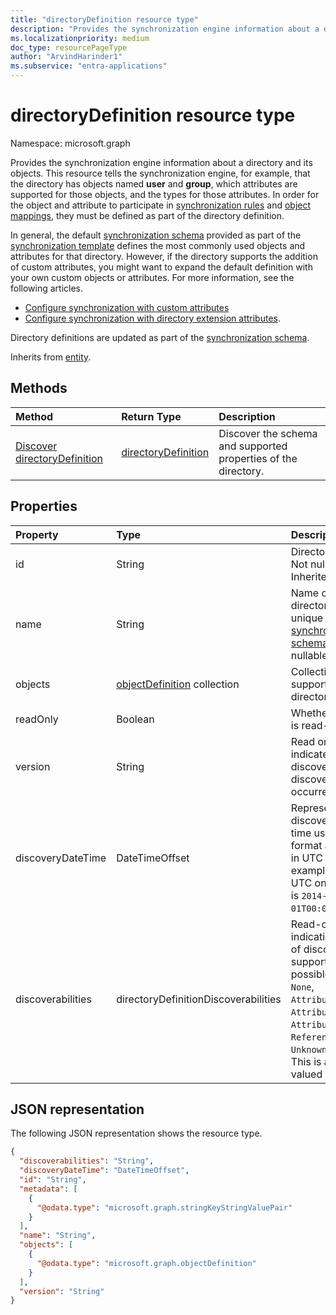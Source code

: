 ```yaml
---
title: "directoryDefinition resource type"
description: "Provides the synchronization engine information about a directory and its objects."
ms.localizationpriority: medium
doc_type: resourcePageType
author: "ArvindHarinder1"
ms.subservice: "entra-applications"
---
```


# directoryDefinition resource type

Namespace: microsoft.graph

Provides the synchronization engine information about a directory and its objects. This resource tells the synchronization engine, for example, that the directory has objects named **user** and **group**, which attributes are supported for those objects, and the types for those attributes. In order for the object and attribute to participate in [synchronization rules](synchronization-synchronizationrule.md) and [object mappings](synchronization-objectmapping.md), they must be defined as part of the directory definition.

In general, the default [synchronization schema](synchronization-synchronizationschema.md) provided as part of the [synchronization template](synchronization-synchronizationtemplate.md) defines the most commonly used objects and attributes for that directory. However, if the directory supports the addition of custom attributes, you might want to expand the default definition with your own custom objects or attributes. For more information, see the following articles.

- [Configure synchronization with custom attributes](/graph/synchronization-configure-with-custom-target-attributes)
- [Configure synchronization with directory extension attributes](/graph/synchronization-configure-with-directory-extension-attributes).

Directory definitions are updated as part of the [synchronization schema](synchronization-synchronizationschema.md).

Inherits from [entity](../resources/entity.md).

## Methods

| Method       | Return Type  |Description|
|:---------------|:--------|:----------|
|[Discover directoryDefinition](../api/synchronization-directorydefinition-discover.md) | [directoryDefinition](synchronization-directorydefinition.md) |Discover the schema and supported properties of the directory.|

## Properties

| Property      | Type      | Description    |
|:--------------|:----------|:---------------|
|id           |String     |Directory identifier. Not nullable. Inherited from [entity](../resources/entity.md).|
|name           |String     |Name of the directory. Must be unique within the [synchronization schema](synchronization-synchronizationschema.md). Not nullable.|
|objects        |[objectDefinition](synchronization-objectdefinition.md) collection    |Collection of objects supported by the directory.|
|readOnly|Boolean| Whether this object is read-only.|
|version|String|Read only value that indicates version discovered. `null` if discovery hasn't yet occurred.|
|discoveryDateTime|DateTimeOffset| Represents the discovery date and time using ISO 8601 format and is always in UTC time. For example, midnight UTC on Jan 1, 2014 is `2014-01-01T00:00:00Z`.|
|discoverabilities|directoryDefinitionDiscoverabilities| Read-only value indicating what type of discovery the app supports. The possible values are: `None`, `AttributeNames`, `AttributeDataTypes`, `AttributeReadOnly`, `ReferenceAttributes`, `UnknownFutureValue`. This is a multi-valued object.| 

## JSON representation

The following JSON representation shows the resource type.

<!-- {
  "blockType": "resource",
  "optionalProperties": [

  ],
  "@odata.type": "microsoft.graph.directoryDefinition"
}-->

```json
{
  "discoverabilities": "String",
  "discoveryDateTime": "DateTimeOffset",
  "id": "String",
  "metadata": [
    {
      "@odata.type": "microsoft.graph.stringKeyStringValuePair"
    }
  ],
  "name": "String",
  "objects": [
    {
      "@odata.type": "microsoft.graph.objectDefinition"
    }
  ],
  "version": "String"
}
```

<!-- uuid: 8fcb5dbc-d5aa-4681-8e31-b001d5168d79
2015-10-25 14:57:30 UTC -->
<!--
{
  "type": "#page.annotation",
  "description": "directoryDefinition resource",
  "keywords": "",
  "section": "documentation",
  "tocPath": "",
  "suppressions": []
}
-->


